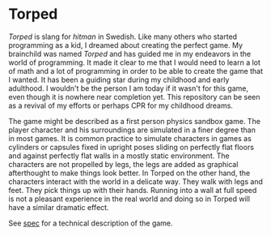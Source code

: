 # Torped

_Torped_ is slang for _hitman_ in Swedish. Like many others who started programming as a kid, I dreamed about creating the perfect game. My brainchild was named _Torped_ and has guided me in my endeavors in the world of programming. It made it clear to me that I would need to learn a lot of math and a lot of programming in order to be able to create the game that I wanted. It has been a guiding star during my childhood and early adulthood. I wouldn't be the person I am today if it wasn't for this game, even though it is nowhere near completion yet. This repository can be seen as a revival of my efforts or perhaps CPR for my childhood dreams.

The game might be described as a first person physics sandbox game. The player character and his surroundings are simulated in a finer degree than in most games. It is common practice to simulate characters in games as cylinders or capsules fixed in upright poses sliding on perfectly flat floors and against perfectly flat walls in a mostly static environment. The characters are not propelled by legs, the legs are added as graphical afterthought to make things look better. In Torped on the other hand, the characters interact with the world in a delicate way. They walk with legs and feet. They pick things up with their hands. Running into a wall at full speed is not a pleasant experience in the real world and doing so in Torped will have a similar dramatic effect.

See [spec](docs/spec.md) for a technical description of the game.
